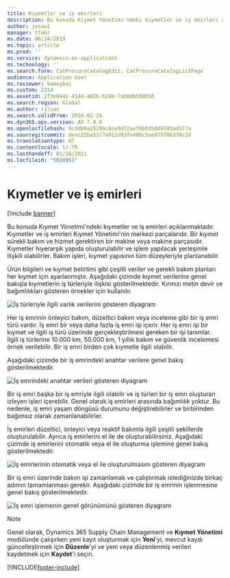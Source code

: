 ```yaml
---
title: Kıymetler ve iş emirleri
description: Bu konuda Kıymet Yönetimi'ndeki kıymetler ve iş emirleri açıklanmaktadır.
author: josaw1
manager: tfehr
ms.date: 06/24/2019
ms.topic: article
ms.prod: ''
ms.service: dynamics-ax-applications
ms.technology: ''
ms.search.form: CatProcureCatalogEdit, CatProcureCatalogListPage
audience: Application User
ms.reviewer: kamaybac
ms.custom: 2214
ms.assetid: 2f3e0441-414d-402b-b28b-7ab0d650d658
ms.search.region: Global
ms.author: riluan
ms.search.validFrom: 2016-02-28
ms.dyn365.ops.version: AX 7.0.0
ms.openlocfilehash: 0cddb0a25286c8ce9d72aef0b835809705ad577a
ms.sourcegitcommit: deac22ba5377a912d93fe408c5ae875706378c2d
ms.translationtype: HT
ms.contentlocale: tr-TR
ms.lasthandoff: 01/16/2021
ms.locfileid: "5020951"
---
```

# <a name="assets-and-work-orders"></a>Kıymetler ve iş emirleri

[!include [banner](../../includes/banner.md)]

 

Bu konuda Kıymet Yönetimi'ndeki kıymetler ve iş emirleri açıklanmaktadır. Kıymetler ve iş emirleri Kıymet Yönetimi'nin merkezi parçalarıdır. Bir *kıymet* sürekli bakım ve hizmet gerektiren bir makine veya makine parçasıdır. Kıymetler hiyerarşik yapıda oluşturulabilir ve işlem yapılacak yerleşimle ilişkili olabilirler. Bakım işleri, kıymet yapısının tüm düzeyleriyle planlanabilir.

Ürün bilgileri ve kıymet belirtimi gibi çeşitli veriler ve gerekli bakım planları her kıymet için ayarlanmıştır. Aşağıdaki çizimde kıymet verilerine genel bakışla kıymetlerin iş türleriyle ilişkisi gösterilmektedir. Kırmızı metin devir ve bağımlılıkları gösteren örnekler için kullanılır.

![İş türleriyle ilgili varlık verilerini gösteren diyagram](media/05-overview-image.png)

Her iş emrinin önleyici bakım, düzeltici bakım veya inceleme gibi bir iş emri türü vardır. İş emri bir veya daha fazla iş emri işi içerir. Her iş emri işi bir kıymet ve ilgili iş türü üzerinde gerçekleştirilmesi gereken bir işi tanımlar. İlgili iş türlerine 10.000 km, 50.000 km, 1 yıllık bakım ve güvenlik incelemesi örnek verilebilir. Bir iş emri birden çok kıymetle ilgili olabilir.

Aşağıdaki çizimde bir iş emrindeki anahtar verilere genel bakış gösterilmektedir.

![İş emrindeki anahtar verileri gösteren diyagram](media/06-overview-image.png)

Bir iş emri başka bir iş emriyle ilgili olabilir ve iş türleri bir iş emri oluşturan izleyen işleri içerebilir. Genel olarak iş emirleri arasında bağımlılık yoktur. Bu nedenle, iş emri yaşam döngüsü durumunu değiştirebilirler ve birbirinden bağımsız olarak zamanlanabilirler.

İş emirleri düzeltici, önleyici veya reaktif bakımla ilgili çeşitli şekillerde oluşturulabilir. Ayrıca iş emirlerini el ile de oluşturabilirsiniz. Aşağıdaki çizimde iş emirlerini otomatik veya el ile oluşturma işlemine genel bakış gösterilmektedir.

![İş emirlerinin otomatik veya el ile oluşturulmasını gösteren diyagram](media/07-overview-image.png)

Bir iş emri üzerinde bakım işi zamanlamak ve çalıştırmak istediğinizde birkaç adımın tamamlanması gerekir. Aşağıdaki çizimde bir iş emrinin işlenmesine genel bakış gösterilmektedir.

![İş emri işlemenin genel görünümünü gösteren diyagram](media/08-overview-image.png)

> [!NOTE]
> Genel olarak, Dynamics 365 Supply Chain Management ve **Kıymet Yönetimi** modülünde çalışırken yeni kayıt oluşturmak için **Yeni**'yi, mevcut kaydı güncelleştirmek için **Düzenle**'yi ve yeni veya düzenlenmiş verileri kaydetmek için **Kaydet**'i seçin.


[!INCLUDE[footer-include](../../../includes/footer-banner.md)]